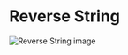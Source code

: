 # Reverse String
![Reverse String image](https://github.com/yorchpave/Programacion-Avanzada/blob/master/mini_proyecto/reverseString.png)

